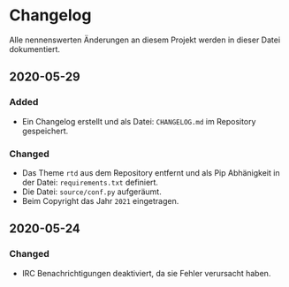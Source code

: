 # Changelog

Alle nennenswerten Änderungen an diesem Projekt werden in dieser Datei dokumentiert.

## 2020-05-29

### Added

- Ein Changelog erstellt und als Datei: `CHANGELOG.md` im Repository gespeichert.

### Changed

- Das Theme `rtd` aus dem Repository entfernt und als Pip Abhänigkeit in der Datei: `requirements.txt` definiert.
- Die Datei: `source/conf.py` aufgeräumt.
- Beim Copyright das Jahr `2021` eingetragen.

## 2020-05-24

### Changed

- IRC Benachrichtigungen deaktiviert, da sie Fehler verursacht haben.
